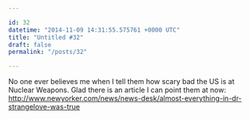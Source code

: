 ```yaml
---

id: 32
datetime: "2014-11-09 14:31:55.575761 +0000 UTC"
title: "Untitled #32"
draft: false
permalink: "/posts/32"

---
```


No one ever believes me when I tell them how scary bad the US is at Nuclear Weapons. Glad there is an article I can point them at now: http://www.newyorker.com/news/news-desk/almost-everything-in-dr-strangelove-was-true
